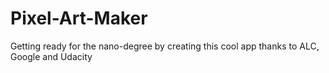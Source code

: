 # Pixel-Art-Maker
Getting ready for the nano-degree by creating this cool app thanks to ALC, Google and Udacity

